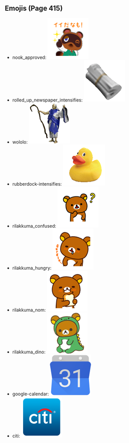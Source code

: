 
## Emojis (Page 415)

* nook_approved: ![nook_approved](output/nook_approved.gif)
* rolled_up_newspaper_intensifies: ![rolled_up_newspaper_intensifies](output/rolled_up_newspaper_intensifies.gif)
* wololo: ![wololo](output/wololo.png)
* rubberdock-intensifies: ![rubberdock-intensifies](output/rubberdock-intensifies.gif)
* rilakkuma_confused: ![rilakkuma_confused](output/rilakkuma_confused.png)
* rilakkuma_hungry: ![rilakkuma_hungry](output/rilakkuma_hungry.png)
* rilakkuma_nom: ![rilakkuma_nom](output/rilakkuma_nom.png)
* rilakkuma_dino: ![rilakkuma_dino](output/rilakkuma_dino.png)
* google-calendar: ![google-calendar](output/google-calendar.png)
* citi: ![citi](output/citi.png)
